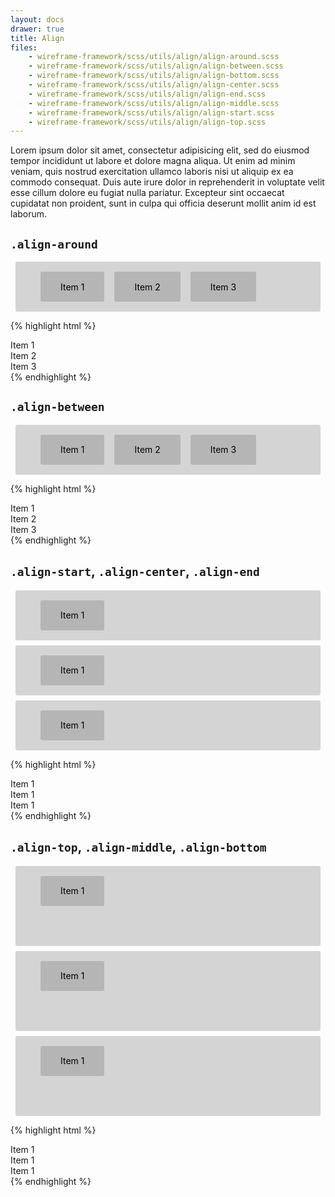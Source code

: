 ```yaml
---
layout: docs
drawer: true
title: Align
files:
    - wireframe-framework/scss/utils/align/align-around.scss
    - wireframe-framework/scss/utils/align/align-between.scss
    - wireframe-framework/scss/utils/align/align-bottom.scss
    - wireframe-framework/scss/utils/align/align-center.scss
    - wireframe-framework/scss/utils/align/align-end.scss
    - wireframe-framework/scss/utils/align/align-middle.scss
    - wireframe-framework/scss/utils/align/align-start.scss
    - wireframe-framework/scss/utils/align/align-top.scss
---
```


<style>
.demo,
.demo-box {
    box-sizing: border-box;
    position: relative;
    display: flex;

    margin: .5rem;
    padding: .5rem 2rem;

    background-color: rgba(90, 90, 90, .25);
    border-radius: 3px;

    text-align: center;
    color: #000000;

    overflow-x: hidden;
    overflow-y: hidden;
}

.demo-box {
    height: 3rem;

    align-items: center;
    justify-content: center;
}

.demo-big {
    height: 8rem;
}
</style>

Lorem ipsum dolor sit amet, consectetur adipisicing elit, sed do eiusmod tempor incididunt ut labore et dolore magna aliqua. Ut enim ad minim veniam, quis nostrud exercitation ullamco laboris nisi ut aliquip ex ea commodo consequat. Duis aute irure dolor in reprehenderit in voluptate velit esse cillum dolore eu fugiat nulla pariatur. Excepteur sint occaecat cupidatat non proident, sunt in culpa qui officia deserunt mollit anim id est laborum.

## `.align-around`

<div class="demo align-around">
    <div class="demo-box">Item 1</div>
    <div class="demo-box">Item 2</div>
    <div class="demo-box">Item 3</div>
</div>

{% highlight html %}
<div class="align-around">
    <div>Item 1</div>
    <div>Item 2</div>
    <div>Item 3</div>
</div>
{% endhighlight %}

## `.align-between`

<div class="demo align-between">
    <div class="demo-box">Item 1</div>
    <div class="demo-box">Item 2</div>
    <div class="demo-box">Item 3</div>
</div>

{% highlight html %}
<div class="align-between">
    <div>Item 1</div>
    <div>Item 2</div>
    <div>Item 3</div>
</div>
{% endhighlight %}

## `.align-start`, `.align-center`, `.align-end`

<div class="demo align-start">
    <div class="demo-box">Item 1</div>
</div>

<div class="demo align-center">
    <div class="demo-box">Item 1</div>
</div>

<div class="demo align-end">
    <div class="demo-box">Item 1</div>
</div>

{% highlight html %}
<div class="align-start">
    <div>Item 1</div>
</div>

<div class="align-center">
    <div>Item 1</div>
</div>

<div class="align-end">
    <div>Item 1</div>
</div>
{% endhighlight %}

## `.align-top`, `.align-middle`, `.align-bottom`

<div class="demo demo-big align-top">
    <div class="demo-box">Item 1</div>
</div>

<div class="demo demo-big align-middle">
    <div class="demo-box">Item 1</div>
</div>

<div class="demo demo-big align-bottom">
    <div class="demo-box">Item 1</div>
</div>

{% highlight html %}
<div class="align-top">
    <div>Item 1</div>
</div>

<div class="align-middle">
    <div>Item 1</div>
</div>

<div class="align-bottom">
    <div>Item 1</div>
</div>
{% endhighlight %}
